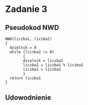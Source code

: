 # Zadanie 3
## Pseudokod NWD
```
NWD(liczba1, liczba2)
{
  dzielnik = 0
  while (liczba2 != 0)
        {
        dzielnik = liczba2
        liczba2 = liczba1 % liczba2
        liczba1 = liczba2
        }
  return liczba1
}
```
## Udowodnienie
```
```
